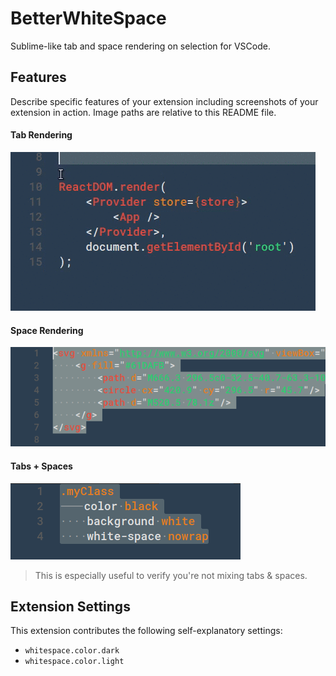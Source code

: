 # BetterWhiteSpace

Sublime-like tab and space rendering on selection for VSCode.

## Features

Describe specific features of your extension including screenshots of your extension in action. Image paths are relative to this README file.

#### Tab Rendering

![Tab rendering](./assets/tabRender.gif)

#### Space Rendering

![Tab rendering](./assets/spaceRender.png)

#### Tabs + Spaces

![Tab rendering](./assets/tabSpaceRender.png)

> This is especially useful to verify you're not mixing tabs & spaces.


## Extension Settings

This extension contributes the following self-explanatory settings:

* `whitespace.color.dark`
* `whitespace.color.light`

